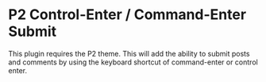 P2 Control-Enter / Command-Enter Submit
=====================================

This plugin requires the P2 theme.  This will add the ability to submit posts and comments by using the keyboard shortcut of command-enter or control enter.
